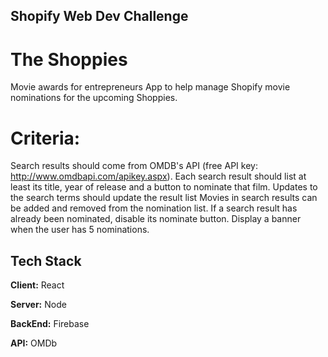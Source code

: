 ## Shopify Web Dev Challenge

# The Shoppies
Movie awards for entrepreneurs
App to help manage Shopify movie nominations for the upcoming Shoppies.

# Criteria:
Search results should come from OMDB's API (free API key: http://www.omdbapi.com/apikey.aspx).
Each search result should list at least its title, year of release and a button to nominate that film.
Updates to the search terms should update the result list
Movies in search results can be added and removed from the nomination list.
If a search result has already been nominated, disable its nominate button.
Display a banner when the user has 5 nominations.

## Tech Stack

**Client:** React

**Server:** Node

**BackEnd:** Firebase

**API:** OMDb
